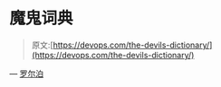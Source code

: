 # 魔鬼词典

> 原文:[https://devops.com/the-devils-dictionary/](https://devops.com/the-devils-dictionary/)

— [罗尔泊](https://devops.com/author/breselman/)